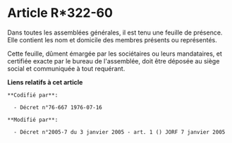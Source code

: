 # Article R*322-60

Dans toutes les assemblées générales, il est tenu une feuille de présence. Elle contient les nom et domicile des membres
présents ou représentés.

Cette feuille, dûment émargée par les sociétaires ou leurs mandataires, et certifiée exacte par le bureau de l'assemblée,
doit être déposée au siège social et communiquée à tout requérant.

**Liens relatifs à cet article**

	**Codifié par**:

	  - Décret n°76-667 1976-07-16

	**Modifié par**:

	  - Décret n°2005-7 du 3 janvier 2005 - art. 1 () JORF 7 janvier 2005
